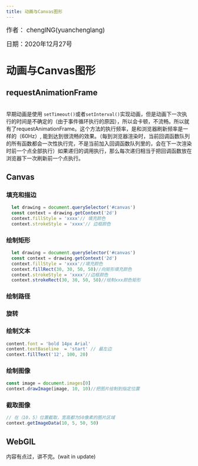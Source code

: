 ```yaml
---
title: 动画与Canvas图形
---
```

<big>作者： chenglNG(yuanchenglang)</big>

<big>日期：2020年12月27号</big>

# 动画与Canvas图形

## requestAnimationFrame
<br/>
早期动画是使用 <code>setTimeout()</code>或者<code>setInterval()</code>实现动画，但是动画下一次执行的时间是不确定的（由于事件循环执行的原因），所以会卡顿，不流畅。所以就有了requestAnimationFrame。这个方法的执行频率，是和浏览器刷新频率是一样的（60Hz）, 能到达到很流畅的效果。（每到浏览器渲染时，当前回调函数队列的所有函数都会一次性执行完，不是当前加入回调函数队列里的，会在下一次渲染时前一个点全部执行）如果递归的调用执行，那么每次递归相当于把回调函数放在浏览器下一次刷新前一个点执行。

## Canvas

### 填充和描边

```js
  let drawing = document.querySelector('#canvas')
  const context = drawing.getContext('2d')
  context.fillStyle = 'xxxx'// 填充颜色
  context.strokeStyle = 'xxxx'// 边框颜色
```

### 绘制矩形
```js
  let drawing = document.querySelector('#canvas')
  const context = drawing.getContext('2d')
  context.fillStyle = 'xxxx'//填充颜色
  context.fillRect(30, 30, 50, 50)//向矩形填充颜色
  context.strokeStyle = 'xxxx'//边框颜色
  context.strokeRect(30, 30, 50, 50)//绘制xxx颜色矩形
```

### 绘制路径

### 旋转

### 绘制文本
```js
content.font = 'bold 14px Arial'
content.textBaseline  = 'start' // 最左边
context.fillText('12', 100, 20)
```

### 绘制图像
```js
const image = document.images[0]
context.drawImage(image, 10, 10)//把图片绘制到指定位置
```

### 截取图像

```js
// 在（10，5）位置截取，宽高都为50像素的图片区域
context.getImageData(10, 5, 50, 50)
```

## WebGlL

内容有点过，讲不完。(wait in update)


